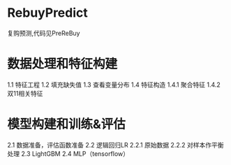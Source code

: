 # RebuyPredict
复购预测,代码见PreReBuy
# 数据处理和特征构建
1.1  特征工程 
1.2  填充缺失值
1.3  查看变量分布
1.4  特征构造
1.4.1  聚合特征
1.4.2  双11相关特征
# 模型构建和训练&评估
2.1  数据准备，评估函数准备
2.2  逻辑回归LR
2.2.1  原始数据
2.2.2  对样本作平衡处理
2.3  LightGBM
2.4  MLP（tensorflow）
